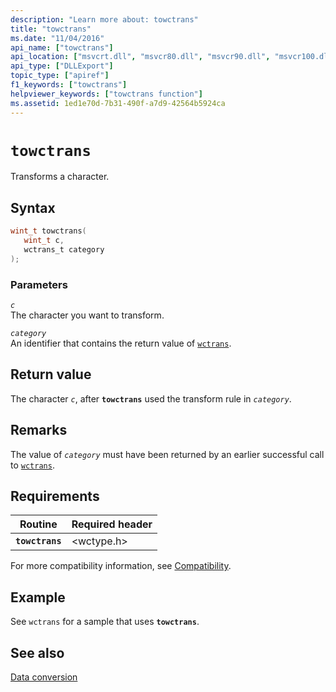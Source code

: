 ```yaml
---
description: "Learn more about: towctrans"
title: "towctrans"
ms.date: "11/04/2016"
api_name: ["towctrans"]
api_location: ["msvcrt.dll", "msvcr80.dll", "msvcr90.dll", "msvcr100.dll", "msvcr100_clr0400.dll", "msvcr110.dll", "msvcr110_clr0400.dll", "msvcr120.dll", "msvcr120_clr0400.dll", "ucrtbase.dll", "api-ms-win-crt-string-l1-1-0.dll"]
api_type: ["DLLExport"]
topic_type: ["apiref"]
f1_keywords: ["towctrans"]
helpviewer_keywords: ["towctrans function"]
ms.assetid: 1ed1e70d-7b31-490f-a7d9-42564b5924ca
---
```

# `towctrans`

Transforms a character.

## Syntax

```C
wint_t towctrans(
   wint_t c,
   wctrans_t category
);
```

### Parameters

*`c`*\
The character you want to transform.

*`category`*\
An identifier that contains the return value of [`wctrans`](wctrans.md).

## Return value

The character *`c`*, after **`towctrans`** used the transform rule in *`category`*.

## Remarks

The value of *`category`* must have been returned by an earlier successful call to [`wctrans`](wctrans.md).

## Requirements

| Routine | Required header |
|---|---|
| **`towctrans`** | \<wctype.h> |

For more compatibility information, see [Compatibility](../compatibility.md).

## Example

See `wctrans` for a sample that uses **`towctrans`**.

## See also

[Data conversion](../data-conversion.md)
